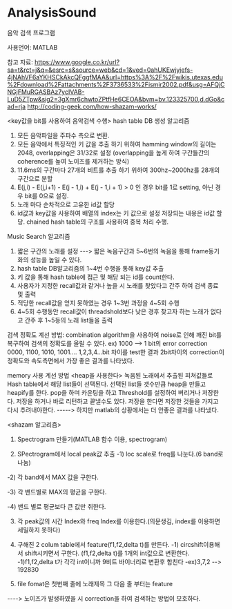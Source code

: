 # AnalysisSound
음악 검색 프로그램

사용언어: MATLAB

참고 자료: https://www.google.co.kr/url?sa=t&rct=j&q=&esrc=s&source=web&cd=1&ved=0ahUKEwjyjefs-4jNAhVF6aYKHSCkAkcQFggfMAA&url=https%3A%2F%2Fwikis.utexas.edu%2Fdownload%2Fattachments%2F3736533%2Fismir2002.pdf&usg=AFQjCNGjFMuRGASBAz7ycIVAB-LuD5ZTpw&sig2=3gXmr6chwtoZPtfHe6CEOA&bvm=bv.123325700,d.dGo&cad=rja
http://coding-geek.com/how-shazam-works/

<key값을 bit를 사용하여 음악검색 수행>
hash table DB 생성 알고리즘

1. 모든 음악파일을 주파수 측으로 변환.
2. 모든 음악에서 특징적인 키 값을 추출 하기 위하여 hamming window의 길이는 2048, overlapping은 31/32로 설정
(overlapping을 높게 하여 구간들간의 coherence를 높여 노이즈를 제거하는 방식)
3. 11.6ms의 구간마다 27개의 비트를 추출 하기 위하여 300hz~2000hz를 28개의 구간으로 분할
4. E(j,i) - E(j,i+1) -  E(j - 1,i) + E(j - 1,i + 1) > 0 인 경우 bit를 1로 setting, 아닌 경우 bit를 0으로 설정.
5. 노래 마다 순차적으로 고유한 id값 할당
6. id값과 key값을 사용하여 배열의 index는 키 값으로 설정 저장되는 내용은 id값 할당.
chained hash table의 구조를 사용하여 중복 처리 수행.


Music Search 알고리즘

1. 짧은 구간의 노래를 설정
---> 짧은 녹음구간과 5~6번의 녹음을 통해 frame동기화의 성능을 높일 수 있다.
2. hash table DB알고리즘의 1~4번 수행을 통해 key값 추출
3. 키 값을 통해 hash table에 접근 및 해당 되는 id를 count한다.
4. 사용자가 지정한 recall값과 같거나 높을 시 노래를 찾았다고 간주 하여 검색 종료 및 출력
5. 적당한 recall값을 얻지 못하였는 경우 1~3번 과정을 4~5회 수행
6. 4~5회 수행동안 recall값이 threadshold보다 낮은 경후 찾고자 하는 노래가 없다고 간주 후 1~5등의 노래 list들을 출력

검색 정확도 계선 방법: combination algorithm을 사용하여 noise로 인해 깨진 bit를 복구하여 검색의 정확도를 올릴 수 있다.
ex) 1000 --> 1 bit의 error correction 0000, 1100, 1010, 1001....
1,2,3,4...bit 차이를 test한 결과 2bit차이의 correction이 정확도와 속도측면에서 가장 좋은 결과를 나타냈다.

memory 사용 계선 방법
                      <heap을 사용한다>
녹음된 노래에서 추출된 피쳐값들로 Hash table에서 해당 list들이 선택된다.
선택된 list들 갯수만큼 heap을 만들고 heapify를 한다.
pop을 하며 카운팅을 하고 Threshold를 설정하여 버리거나 저장한다.
저장을 하거나 바로 리턴하고 끝낼수도 있다.
저장을 한다면 저장한 것들을 가지고 다시 추려내야한다.
-----> 하지만 matlab의 상황에서는 더 안좋은 결과를 나타냈다.


<shazam 알고리즘>

1. Spectrogram 만들기(MATLAB 함수 이용, spectrogram)

2. SPectrogram에서 local peak값 추출
 -1) loc scale로 freq를 나눈다.(6 band로 나눔)
 
 -2) 각 band에서 MAX 값을 구한다.
 
 -3) 각 밴드별로 MAX의 평균을 구한다.
 
 -4) 밴드 별로 평균보다 큰 값만 취한다.

3. 각 peak값의 시간 Index와 freq Index를 이용한다.(의문생김, index를 이용하면 세밀하지 못하다)

4. 구해진 2 colum table에서 feature(f1,f2,delta t)를 만든다.
 -1) circshift이용해서 shift시키면서 구한다.
 (f1,f2,delta t)를 1개의 int값으로 변환한다.
 -1)f1,f2,delta t가 각각 int이니까 9비트 바이너리로 변환후 합친다
 -ex)3,7,2 --> 192830
6. file fomat은 첫번째 줄에 노래제목 그 다음 줄 부터는 feature

----> 노이즈가 발생하였을 시 correction을 하여 검색하는 방법이 모호하다.








